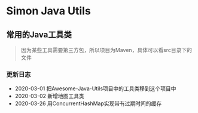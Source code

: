 # Simon Java Utils
## 常用的Java工具类
> 因为某些工具需要第三方包，所以项目为Maven，具体可以看src目录下的文件

### 更新日志
* 2020-03-01 把Awesome-Java-Utils项目中的工具类移到这个项目中
* 2020-03-02 新增地图工具类
* 2020-03-26 用ConcurrentHashMap实现带有过期时间的缓存
